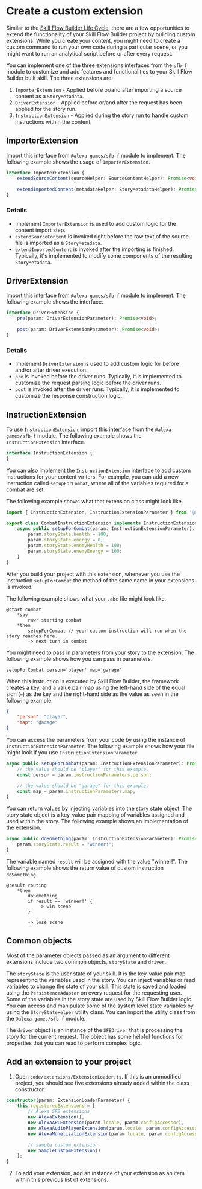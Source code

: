 # Create a custom extension

Similar to the [Skill Flow Builder Life Cycle](./life-cycle.md), there are a few
opportunities to extend the functionality of your Skill Flow Builder project by
building custom extensions. While you create your content, you might need to
create a custom command to run your own code during a particular scene, or you
might want to run an analytical script before or after every request.

You can implement one of the three extensions interfaces from the `sfb-f` module
to customize and add features and functionalities to your Skill Flow Builder
built skill. The three extensions are:

1. `ImporterExtension` - Applied before or/and after importing a source content
as a `StoryMetadata`.
2. `DriverExtension` - Applied before or/and after the request has been applied
for the story run.
3. `InstructionExtension` - Applied during the story run to handle custom
instructions within the content.

## ImporterExtension

Import this interface from `@alexa-games/sfb-f` module to implement. The
following example shows the usage of `ImporterExtension`.

```typescript
interface ImporterExtension {
    extendSourceContent(sourceHelper: SourceContentHelper): Promise<void>;

    extendImportedContent(metadataHelper: StoryMetadataHelper): Promise<void>;
}
```

### Details

- Implement `ImporterExtension` is used to add custom logic for the content import step.
- `extendSourceContent` is invoked right before the raw text of the source file
is imported as a `StoryMetadata`.
- `extendImportedContent` is invoked after the importing is finished. Typically,
it's implemented to modify some components of the resulting `StoryMetadata`.

## DriverExtension

Import this interface from `@alexa-games/sfb-f` module to implement. The
following example shows the interface.

```typescript
interface DriverExtension {
    pre(param: DriverExtensionParameter): Promise<void>;

    post(param: DriverExtensionParameter): Promise<void>;
}
```

### Details

- Implement `DriverExtension` is used to add custom logic for before and/or
after driver execution.
- `pre` is invoked before the driver runs. Typically, it is implemented to
customize the request parsing logic before the driver runs.
- `post` is invoked after the driver runs. Typically, it is implemented to
customize the response construction logic.

## InstructionExtension

To use `InstructionExtension`, import this interface from the
`@alexa-games/sfb-f` module. The following example shows the
`InstructionExtension` interface.

```typescript
interface InstructionExtension {
}
```

You can also implement the `InstructionExtension` interface to add custom
instructions for your content writers. For example, you can add a new
instruction called `setupForCombat`, where all of the variables required for a
combat are set.

The following example shows what that extension class might look like.

```typescript
import { InstructionExtension, InstructionExtensionParameter } from '@alexa-games/sfb-f';

export class CombatInstructionExtension implements InstructionExtension {
    async public setupForCombat(param: InstructionExtensionParameter): Promise<void> {
        param.storyState.health = 100;
        param.storyState.energy = 0;
        param.storyState.enemyHealth = 100;
        param.storyState.enemyEnergy = 100;
    }
}
```

After you build your project with this extension, whenever you use the
instruction `setupForCombat` the method of the same name in your extensions is invoked.

The following example shows what your `.abc` file might look like.

```
@start combat
    *say
        rawr starting combat
    *then
        setupForCombat // your custom instruction will run when the story reaches here.
        -> next turn in combat
```

You might need to pass in parameters from your story to the extension. The
following example shows how you can pass in parameters.

```
setupForCombat person='player' map='garage'
```

When this instruction is executed by Skill Flow Builder, the framework creates
a key, and a value pair map using the left-hand side of the equal sign (`=`) as
the key and the right-hand side as the value as seen in the following example.

```json
{
    "person": "player",
    "map": "garage"
}
```

You can access the parameters from your code by using the instance of
`InstructionExtensionParameter`. The following example shows how your file might
look if you use `InstructionExtensionParameter`.

```typescript
async public setupForCombat(param: InstructionExtensionParameter): Promise<void> {
    // the value should be "player" for this example.
    const person = param.instructionParameters.person;

    // the value should be "garage" for this example.
    const map = param.instructionParameters.map;
}
```

You can return values by injecting variables into the story state object. The
story state object is a key-value pair mapping of variables assigned and used
within the story. The following example shows an implementation of the extension.

```typescript
async public doSomething(param: InstructionExtensionParameter): Promise<void> {
    param.storyState.result = "winner!";
}
```

The variable named `result` will be assigned with the value "winner!". The following
example shows the return value of custom instruction `doSomething`.

```
@result routing
    *then
        doSomething
        if result == 'winner!' {
            -> win scene
        }

        -> lose scene
```

## Common objects

Most of the parameter objects passed as an argument to different extensions
include two common objects, `storyState` and `driver`.

The `storyState` is the user state of your skill. It is the key-value pair map
representing the variables used in the story. You can inject variables or read
variables to change the state of your skill. This state is saved and loaded
using the `PersistenceAdapter` on every request for the requesting user. Some
of the variables in the story state are used by Skill Flow Builder logic. You
can access and manipulate some of the system level state variables by using
the `StoryStateHelper` utility class. You can import the utility class from the
`@alexa-games/sfb-f` module.

The `driver` object is an instance of the `SFBDriver` that is processing the
story for the current request. The object has some helpful functions for
properties that you can read to perform complex logic.

## Add an extension to your project

1. Open `code/extensions/ExtensionLoader.ts`. If this is an unmodified project,
you should see five extensions already added within the class constructor.

```typescript
constructor(param: ExtensionLoaderParameter) {
    this.registeredExtensions = [
        // Alexa SFB extensions
        new AlexaExtension(),
        new AlexaAPLExtension(param.locale, param.configAccessor),
        new AlexaAudioPlayerExtension(param.locale, param.configAccessor),
        new AlexaMonetizationExtension(param.locale, param.configAccessor),

        // sample custom extension
        new SampleCustomExtension()
    ];
}
```

2. To add your extension, add an instance of your extension as an item within
this previous list of extensions.

